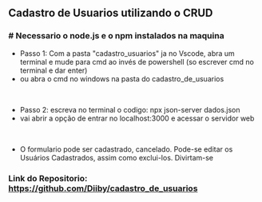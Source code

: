 ## Cadastro de Usuarios utilizando o CRUD

### # Necessario o node.js e o npm instalados na maquina


- Passo 1: Com a pasta "cadastro_usuarios" ja no Vscode, abra um terminal e mude para cmd ao invés de powershell (so escrever cmd no terminal e dar enter)
- ou abra o cmd no windows na pasta do cadastro_de_usuarios
<br>

- Passo 2: escreva no terminal o codigo: npx json-server dados.json 
- vai abrir a opção de entrar no localhost:3000 e acessar o servidor web
<br>

- O formulario pode ser cadastrado, cancelado. Pode-se editar os Usuários Cadastrados, assim como exclui-los. Divirtam-se

### Link do Repositorio: https://github.com/Diiby/cadastro_de_usuarios
